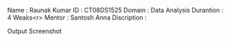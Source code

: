 Name :      Raunak Kumar
ID :        CT08DS1525
Domain :    Data Analysis
Durantion : 4 Weaks<r\>
Mentor :    Santosh Anna<r>
Discription : 

Output Screenshot
